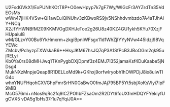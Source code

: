U2FsdGVkX1/ExPUNhKOtT8P+O0ewHpyp7k7gF7Wy/WlGcFr3AYZrdTn35VdEGsMs
wWn47jHK4VSw+QI1awEulQlNUhv3zKBwoRS9jv5NShhdvmbzdo7A4aTJhAlY+NCq
X2JfYHWNBfMZ09KKMVOgDXHJeToe2g26U8z40KZ4GU1ykh5KYu70XzjFHUpaiuI8
wM/GLzvY00Bu6YkHmxrm+zkgiBpnlWFsgx11d1WhZjIYYyNVw445Idzj98VqYEWc
ZMcbv/PchyzpTXWskaB6++HsyJKM67hsJQ7qP3A1SfPcB3JBoOGm2qk95ujRELyi
Kb0Ya0rs08dMHJwq1TKnPygbDXjDpmf3z4EMJ7l352jamaKsf4DuKaabe5jNDsg4
MukNXzMnpjeQeap8R1DELLoMd9k+GKhxj9orfwlryobh1hOWPDjJ8ix8uIwTlG4c
whnYNUFHqohCXVGhpFmrSrHN0GsBwO0fmJAj795BP5Yt5sbjXoKsVIyi7IpF9MiB
McO576mi+nNos9qRc2fq9ICZPOhbFZsaOm2R2DYt6foUXfmHDQYFYekiyfUgCVX5
vDA5g1bHs37r1u7qYqiJ0A==
